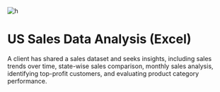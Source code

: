 ![ h](https://github.com/HimanshuSharma123-a/US-Sales-Data-Analysis-EXCEL-/commit/8f178dcc1ad7fb2842b5eb007a87a2c590214f53)

# US Sales Data Analysis (Excel)
A client has shared a sales dataset and seeks insights, including sales trends over time, state-wise sales comparison, monthly sales analysis, identifying top-profit customers, and evaluating product category performance.
